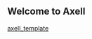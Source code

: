 ## Welcome to Axell

[axell_template](https://github.com/Axell-tech/axell-tech.github.io/charts/index.yaml)
